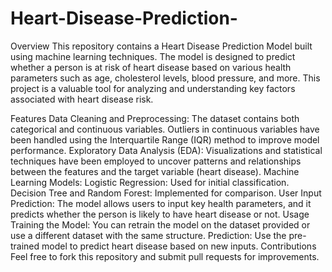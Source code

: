 # Heart-Disease-Prediction-
Overview
This repository contains a Heart Disease Prediction Model built using machine learning techniques. The model is designed to predict whether a person is at risk of heart disease based on various health parameters such as age, cholesterol levels, blood pressure, and more. This project is a valuable tool for analyzing and understanding key factors associated with heart disease risk.

Features
Data Cleaning and Preprocessing: The dataset contains both categorical and continuous variables. Outliers in continuous variables have been handled using the Interquartile Range (IQR) method to improve model performance.
Exploratory Data Analysis (EDA): Visualizations and statistical techniques have been employed to uncover patterns and relationships between the features and the target variable (heart disease).
Machine Learning Models:
Logistic Regression: Used for initial classification.
Decision Tree and Random Forest: Implemented for comparison.
User Input Prediction: The model allows users to input key health parameters, and it predicts whether the person is likely to have heart disease or not.
Usage
Training the Model: You can retrain the model on the dataset provided or use a different dataset with the same structure.
Prediction: Use the pre-trained model to predict heart disease based on new inputs.
Contributions
Feel free to fork this repository and submit pull requests for improvements.
